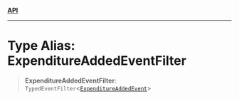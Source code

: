 [**API**](../../../README.md)

***

# Type Alias: ExpenditureAddedEventFilter

> **ExpenditureAddedEventFilter**: `TypedEventFilter`\<[`ExpenditureAddedEvent`](ExpenditureAddedEvent.md)\>
